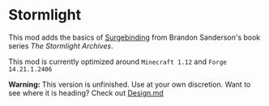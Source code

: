 Stormlight
=========

This mod adds the basics of [Surgebinding](http://coppermind.net/wiki/Surgebinding) from Brandon Sanderson's book series *The Stormlight Archives*. 

This mod is currently optimized around `Minecraft 1.12` and `Forge 14.21.1.2406`


**Warning:** This version is unfinished. Use at your own discretion. Want to see where it is heading? Check out [Design.md](./Design.md)
